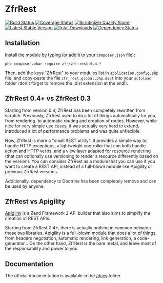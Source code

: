 ZfrRest
=======

[![Build Status](https://travis-ci.org/zf-fr/zfr-rest.png?branch=master)](https://travis-ci.org/zf-fr/zfr-rest)
[![Coverage Status](https://coveralls.io/repos/zf-fr/zfr-rest/badge.png?branch=master)](https://coveralls.io/r/zf-fr/zfr-rest?branch=master)
[![Scrutinizer Quality Score](https://scrutinizer-ci.com/g/zf-fr/zfr-rest/badges/quality-score.png?s=78ed408c927e01cb27ab7f3cc04349a770132550)](https://scrutinizer-ci.com/g/zf-fr/zfr-rest/)
[![Latest Stable Version](https://poser.pugx.org/zfr/zfr-rest/v/stable.png)](https://packagist.org/packages/zfr/zfr-rest)
[![Total Downloads](https://poser.pugx.org/zfr/zfr-rest/downloads.png)](https://packagist.org/packages/zfr/zfr-rest)
[![Dependency Status](https://www.versioneye.com/package/php--zfr--zfr-rest/badge.png)](https://www.versioneye.com/package/php--zfr--zfr-rest)

## Installation

Install the module by typing (or add it to your `composer.json` file):

`php composer.phar require zfr/zfr-rest:0.4.*`

Then, add the keys "ZfrRest" to your modules list in `application.config.php` file, and copy-paste the file
`zfr_rest.global.php.dist` into your `autoload` folder (don't forget to remove the .dist extension at the end!).

## ZfrRest 0.4+ vs ZfrRest 0.3

Starting from version 0.4, ZfrRest has been completely rewritten from scratch. Previously, ZfrRest used to do a lot
of things automatically for you, from rendering, to automatic routing and creation of routes. However, while nice for
very simple use cases, it was actually very hard to extend, introduced a lot of performance problems and was quite
unflexible.

Now, ZfrRest is more a "small REST utility". It provides a simple way to handle HTTP exceptions, a lightweight
controller that can both handle action and HTTP verbs, and a view layer adapted for resource rendering (that can
optionally use versioning to render a resource differently based on the version). You can consider ZfrRest as a
module that you can use if you want to create a REST API, instead of a full-blown module like Apigility or previous
ZfrRest versions.

Additionally, dependency to Doctrine has been completely remove and can be used by anyone.

## ZfrRest vs Apigility

[Apigility](http://www.apigility.org) is a Zend Framework 2 API builder that also aims to simplify the creation of
REST APIs.

Starting from ZfrRest 0.4+, there is actually nothing in common between those two libraries. Apigility is a full-blown
module that does a lot of things, from headers negotiation, automatic rendering, link generation, a code-generator...
On the other hand, ZfrRest is the bare metal, and leave most of the responsability and power to you.

## Documentation

The official documentation is available in the [/docs](/docs) folder.
